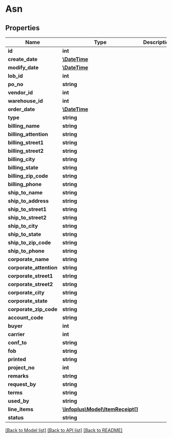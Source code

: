 # Asn

## Properties
Name | Type | Description | Notes
------------ | ------------- | ------------- | -------------
**id** | **int** |  | [optional] 
**create_date** | [**\DateTime**](\DateTime.md) |  | [optional] 
**modify_date** | [**\DateTime**](\DateTime.md) |  | [optional] 
**lob_id** | **int** |  | 
**po_no** | **string** |  | 
**vendor_id** | **int** |  | 
**warehouse_id** | **int** |  | 
**order_date** | [**\DateTime**](\DateTime.md) |  | 
**type** | **string** |  | 
**billing_name** | **string** |  | [optional] 
**billing_attention** | **string** |  | [optional] 
**billing_street1** | **string** |  | [optional] 
**billing_street2** | **string** |  | [optional] 
**billing_city** | **string** |  | [optional] 
**billing_state** | **string** |  | [optional] 
**billing_zip_code** | **string** |  | [optional] 
**billing_phone** | **string** |  | [optional] 
**ship_to_name** | **string** |  | [optional] 
**ship_to_address** | **string** |  | [optional] 
**ship_to_street1** | **string** |  | [optional] 
**ship_to_street2** | **string** |  | [optional] 
**ship_to_city** | **string** |  | [optional] 
**ship_to_state** | **string** |  | [optional] 
**ship_to_zip_code** | **string** |  | [optional] 
**ship_to_phone** | **string** |  | [optional] 
**corporate_name** | **string** |  | [optional] 
**corporate_attention** | **string** |  | [optional] 
**corporate_street1** | **string** |  | [optional] 
**corporate_street2** | **string** |  | [optional] 
**corporate_city** | **string** |  | [optional] 
**corporate_state** | **string** |  | [optional] 
**corporate_zip_code** | **string** |  | [optional] 
**account_code** | **string** |  | [optional] 
**buyer** | **int** |  | [optional] 
**carrier** | **int** |  | [optional] 
**conf_to** | **string** |  | [optional] 
**fob** | **string** |  | [optional] 
**printed** | **string** |  | [optional] 
**project_no** | **int** |  | [optional] 
**remarks** | **string** |  | [optional] 
**request_by** | **string** |  | [optional] 
**terms** | **string** |  | [optional] 
**used_by** | **string** |  | [optional] 
**line_items** | [**\Infoplus\Model\ItemReceipt[]**](ItemReceipt.md) |  | [optional] 
**status** | **string** |  | [optional] 

[[Back to Model list]](../README.md#documentation-for-models) [[Back to API list]](../README.md#documentation-for-api-endpoints) [[Back to README]](../README.md)


